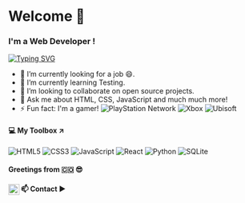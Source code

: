 # Welcome 👋
### I'm a Web Developer !
[![Typing SVG](https://readme-typing-svg.herokuapp.com?font=Play&color=0008F7FF&center=true&vCenter=true&multiline=true&height=70&lines=I'm+Carlos+Miranda+De+la+Hoz;A+curious+engineer+and+developer)](https://git.io/typing-svg)

- 🔭 I’m currently looking for a job 😄.
- 🌱 I’m currently learning Testing.
- 👯 I’m looking to collaborate on open source projects.
- 💬 Ask me about HTML, CSS, JavaScript and much much more!
- ⚡ Fun fact: I'm a gamer! ![PlayStation Network](https://img.shields.io/badge/PSN-%230070D1.svg?style=for-the-badge&logo=Playstation&logoColor=white) ![Xbox](https://img.shields.io/badge/xbox-%23107C10.svg?style=for-the-badge&logo=xbox&logoColor=white) ![Ubisoft](https://img.shields.io/badge/Ubisoft-%23F5F5F5.svg?style=for-the-badge&logo=Ubisoft&logoColor=black)

#### 💻 My Toolbox ↗️
![HTML5](https://img.shields.io/badge/html5-%23E34F26.svg?style=for-the-badge&logo=html5&logoColor=white) ![CSS3](https://img.shields.io/badge/css3-%231572B6.svg?style=for-the-badge&logo=css3&logoColor=white)  ![JavaScript](https://img.shields.io/badge/javascript-%23323330.svg?style=for-the-badge&logo=javascript&logoColor=%23F7DF1E)  ![React](https://img.shields.io/badge/react-%2320232a.svg?style=for-the-badge&logo=react&logoColor=%2361DAFB)
![Python](https://img.shields.io/badge/python-%2314354C.svg?style=for-the-badge&logo=python&logoColor=white)  ![SQLite](https://img.shields.io/badge/sqlite-%2307405e.svg?style=for-the-badge&logo=sqlite&logoColor=white)

#### Greetings from 🇨🇴 😎

#### 📫 Contact ▶️ [<img align="left" alt="codeSTACKr | LinkedIn" width="22px" src="https://cdn.jsdelivr.net/npm/simple-icons@v3/icons/linkedin.svg" />][linkedin]

[linkedin]: https://linkedin.com/in/mirandadelahozcarlos

<!--
**CarlosMrnd/CarlosMrnd** is a ✨ _special_ ✨ repository because its `README.md` (this file) appears on your GitHub profile.

Here are some ideas to get you started:

- 🔭 I’m currently working on ...
- 🌱 I’m currently learning ...
- 👯 I’m looking to collaborate on ...
- 🤔 I’m looking for help with ...
- 💬 Ask me about ...
- 📫 How to reach me: ...
- 😄 Pronouns: ...
- ⚡ Fun fact: ...
-->
